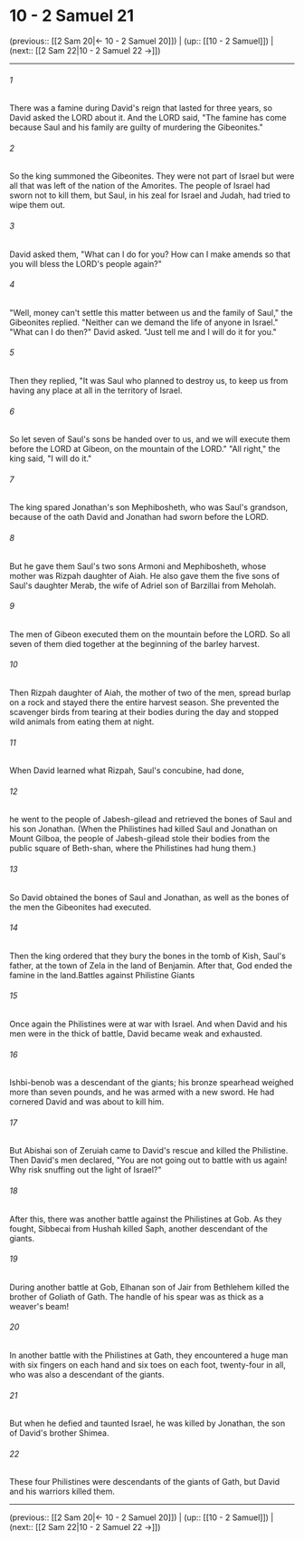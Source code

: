# 10 - 2 Samuel 21

(previous:: [[2 Sam 20|← 10 - 2 Samuel 20]]) | (up:: [[10 - 2 Samuel]]) | (next:: [[2 Sam 22|10 - 2 Samuel 22 →]])

***


###### 1 
There was a famine during David's reign that lasted for three years, so David asked the LORD about it. And the LORD said, "The famine has come because Saul and his family are guilty of murdering the Gibeonites." 

###### 2 
So the king summoned the Gibeonites. They were not part of Israel but were all that was left of the nation of the Amorites. The people of Israel had sworn not to kill them, but Saul, in his zeal for Israel and Judah, had tried to wipe them out. 

###### 3 
David asked them, "What can I do for you? How can I make amends so that you will bless the LORD's people again?" 

###### 4 
"Well, money can't settle this matter between us and the family of Saul," the Gibeonites replied. "Neither can we demand the life of anyone in Israel." "What can I do then?" David asked. "Just tell me and I will do it for you." 

###### 5 
Then they replied, "It was Saul who planned to destroy us, to keep us from having any place at all in the territory of Israel. 

###### 6 
So let seven of Saul's sons be handed over to us, and we will execute them before the LORD at Gibeon, on the mountain of the LORD." "All right," the king said, "I will do it." 

###### 7 
The king spared Jonathan's son Mephibosheth, who was Saul's grandson, because of the oath David and Jonathan had sworn before the LORD. 

###### 8 
But he gave them Saul's two sons Armoni and Mephibosheth, whose mother was Rizpah daughter of Aiah. He also gave them the five sons of Saul's daughter Merab, the wife of Adriel son of Barzillai from Meholah. 

###### 9 
The men of Gibeon executed them on the mountain before the LORD. So all seven of them died together at the beginning of the barley harvest. 

###### 10 
Then Rizpah daughter of Aiah, the mother of two of the men, spread burlap on a rock and stayed there the entire harvest season. She prevented the scavenger birds from tearing at their bodies during the day and stopped wild animals from eating them at night. 

###### 11 
When David learned what Rizpah, Saul's concubine, had done, 

###### 12 
he went to the people of Jabesh-gilead and retrieved the bones of Saul and his son Jonathan. (When the Philistines had killed Saul and Jonathan on Mount Gilboa, the people of Jabesh-gilead stole their bodies from the public square of Beth-shan, where the Philistines had hung them.) 

###### 13 
So David obtained the bones of Saul and Jonathan, as well as the bones of the men the Gibeonites had executed. 

###### 14 
Then the king ordered that they bury the bones in the tomb of Kish, Saul's father, at the town of Zela in the land of Benjamin. After that, God ended the famine in the land.Battles against Philistine Giants 

###### 15 
Once again the Philistines were at war with Israel. And when David and his men were in the thick of battle, David became weak and exhausted. 

###### 16 
Ishbi-benob was a descendant of the giants; his bronze spearhead weighed more than seven pounds, and he was armed with a new sword. He had cornered David and was about to kill him. 

###### 17 
But Abishai son of Zeruiah came to David's rescue and killed the Philistine. Then David's men declared, "You are not going out to battle with us again! Why risk snuffing out the light of Israel?" 

###### 18 
After this, there was another battle against the Philistines at Gob. As they fought, Sibbecai from Hushah killed Saph, another descendant of the giants. 

###### 19 
During another battle at Gob, Elhanan son of Jair from Bethlehem killed the brother of Goliath of Gath. The handle of his spear was as thick as a weaver's beam! 

###### 20 
In another battle with the Philistines at Gath, they encountered a huge man with six fingers on each hand and six toes on each foot, twenty-four in all, who was also a descendant of the giants. 

###### 21 
But when he defied and taunted Israel, he was killed by Jonathan, the son of David's brother Shimea. 

###### 22 
These four Philistines were descendants of the giants of Gath, but David and his warriors killed them.

***

(previous:: [[2 Sam 20|← 10 - 2 Samuel 20]]) | (up:: [[10 - 2 Samuel]]) | (next:: [[2 Sam 22|10 - 2 Samuel 22 →]])
